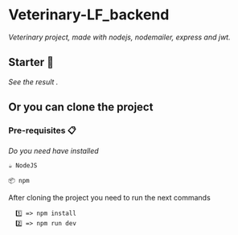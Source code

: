 # Veterinary-LF_backend

_Veterinary project, made with nodejs, nodemailer, express and jwt._

## Starter 🚀

_See the result ._

## Or you can clone the project

### Pre-requisites 📋

_Do you need have installed_

```
☕ NodeJS
```

```
📦 npm
```

After cloning the project you need to run the next commands

```
  1️⃣ => npm install
  2️⃣ => npm run dev
```
